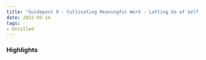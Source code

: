 ```yaml
---
title: "Guidepost 9 - Cultivating Meaningful Work - Letting Go of Self-Doubt and Supposed To"
date: 2022-05-14
tags:
- Untitled
---
```


### Highlights





